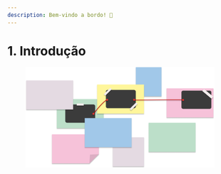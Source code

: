 ```yaml
---
description: Bem-vindo a bordo! 🚀
---
```


# 1. Introdução

<figure><img src="../.gitbook/assets/image (1) (1).png" alt=""><figcaption></figcaption></figure>
